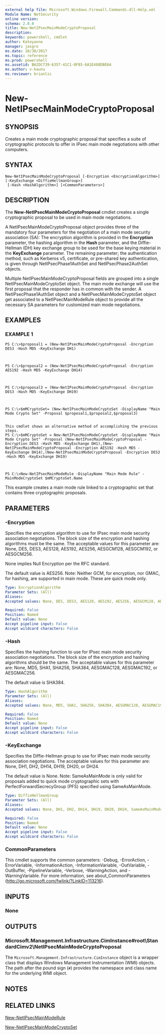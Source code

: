 ```yaml
---
external help file: Microsoft.Windows.Firewall.Commands.dll-Help.xml
Module Name: NetSecurity
online version: 
schema: 2.0.0
title: New-NetIPsecMainModeCryptoProposal
description: 
keywords: powershell, cmdlet
author: Kateyanne
manager: jasgro
ms.date: 10/30/2017
ms.topic: reference
ms.prod: powershell
ms.assetid: BA2DC739-6357-41C1-8F85-6A1E488DBE6A
ms.author: v-kaunu
ms.reviewer: brianlic
---
```


# New-NetIPsecMainModeCryptoProposal

## SYNOPSIS
Creates a main mode cryptographic proposal that specifies a suite of cryptographic protocols to offer in IPsec main mode negotiations with other computers.

## SYNTAX

```
New-NetIPsecMainModeCryptoProposal [-Encryption <EncryptionAlgorithm>] [-KeyExchange <DiffieHellmanGroup>]
 [-Hash <HashAlgorithm>] [<CommonParameters>]
```

## DESCRIPTION
The **New-NetIPsecMainModeCryptoProposal** cmdlet creates a single cryptographic proposal to be used in main mode negotiations.

A NetIPsecMainModeCryptoProposal object provides three of the mandatory four parameters for the negotiation of a main mode security association (SA): The encryption algorithm is provided in the **Encryption** parameter, the hashing algorithm in the **Hash** parameter, and the Diffie-Hellman (DH) key exchange group to be used for the base keying material in the **KeyExchange** parameter.
The remaining parameter; the authentication method, such as Kerberos v5, certificate, or pre-shared key authentication, is given through NetIPsecPhase1AuthSet and NetIPsecPhase2AuthSet objects.

Multiple NetIPsecMainModeCryptoProposal fields are grouped into a single NetIPsecMainModeCryptoSet object.
The main mode exchange will use the first proposal that the responder has in common with the sender.
A NetIPsecPhase1AuthSet object and a NetIPsecMainModeCryptoSet object get associated to a NetIPsecMainModeRule object to provide all the necessary SA parameters for customized main mode negotiations.

## EXAMPLES

### EXAMPLE 1
```
PS C:\>$proposal1 = (New-NetIPsecMainModeCryptoProposal -Encryption DES3 -Hash MD5 -KeyExchange DH1)



PS C:\>$proposal2 = (New-NetIPsecMainModeCryptoProposal -Encryption AES192 -Hash MD5 -KeyExchange DH14)



PS C:\>$proposal3 = (New-NetIPsecMainModeCryptoProposal -Encryption DES3 -Hash MD5 -KeyExchange DH19)



PS C:\>$mMCryptoSet= (New-NetIPsecMainModeCryptoSet -DisplayName "Main Mode Crypto Set" -Proposal $proposal1,$proposal2,$proposal3)


This cmdlet shows an alternative method of accomplishing the previous steps.
PS C:\>$mMCryptoSet = New-NetIPsecMainModeCryptoSet -DisplayName "Main Mode Crypto Set" -Proposal (New-NetIPsecMainModeCryptoProposal -Encryption DES3 -Hash MD5 -KeyExchange DH1),(New-NetIPsecMainModeCryptoProposal -Encryption AES192 -Hash MD5 -KeyExchange DH14),(New-NetIPsecMainModeCryptoProposal -Encryption DES3 -Hash MD5 -KeyExchange DH19)



PS C:\>New-NetIPsecMainModeRule -DisplayName "Main Mode Rule" -MainModeCryptoSet $mMCryptoSet.Name
```

This example creates a main mode rule linked to a cryptographic set that contains three cryptographic proposals.

## PARAMETERS

### -Encryption
Specifies the encryption algorithm to use for IPsec main mode security association negotiations.
The block size of the encryption and hashing algorithms must be the same. 
The acceptable values for this parameter are: None, DES, DES3, AES128, AES192, AES256, AESGCM128, AESGCM192, or AESGCM256. 
                         
None implies Null Encryption per the RFC standard. 
                         
The default value is AES256. 
Note: Neither GCM, for encryption, nor GMAC, for hashing, are supported in main mode.
These are quick mode only.

```yaml
Type: EncryptionAlgorithm
Parameter Sets: (All)
Aliases: 
Accepted values: None, DES, DES3, AES128, AES192, AES256, AESGCM128, AESGCM192, AESGCM256

Required: False
Position: Named
Default value: None
Accept pipeline input: False
Accept wildcard characters: False
```

### -Hash
Specifies the hashing function to use for IPsec main mode security association negotiations.
The block size of the encryption and hashing algorithms should be the same. 
The acceptable values for this parameter are: None, MD5, SHA1, SHA256, SHA384, AESGMAC128, AESGMAC192, or AESGMAC256. 
                         
The default value is SHA384.

```yaml
Type: HashAlgorithm
Parameter Sets: (All)
Aliases: 
Accepted values: None, MD5, SHA1, SHA256, SHA384, AESGMAC128, AESGMAC192, AESGMAC256

Required: False
Position: Named
Default value: None
Accept pipeline input: False
Accept wildcard characters: False
```

### -KeyExchange
Specifies the Diffie-Hellman group to use for IPsec main mode security association negotiations. 
The acceptable values for this parameter are: None, DH1, DH2, DH14, DH19, DH20, or DH24. 
                         
The default value is None. 
Note: SameAsMainMode is only valid for proposals added to quick mode cryptographic sets with PerfectForwardSecrecyGroup (PFS) specified using SameAsMainMode.

```yaml
Type: DiffieHellmanGroup
Parameter Sets: (All)
Aliases: 
Accepted values: None, DH1, DH2, DH14, DH19, DH20, DH24, SameAsMainMode

Required: False
Position: Named
Default value: None
Accept pipeline input: False
Accept wildcard characters: False
```

### CommonParameters
This cmdlet supports the common parameters: -Debug, -ErrorAction, -ErrorVariable, -InformationAction, -InformationVariable, -OutVariable, -OutBuffer, -PipelineVariable, -Verbose, -WarningAction, and -WarningVariable. For more information, see about_CommonParameters (http://go.microsoft.com/fwlink/?LinkID=113216).

## INPUTS

### None

## OUTPUTS

### Microsoft.Management.Infrastructure.CimInstance#root\StandardCimv2\NetIPsecMainModeCryptoProposal
The `Microsoft.Management.Infrastructure.CimInstance` object is a wrapper class that displays Windows Management Instrumentation (WMI) objects.
The path after the pound sign (`#`) provides the namespace and class name for the underlying WMI object.

## NOTES

## RELATED LINKS

[New-NetIPsecMainModeRule](./New-NetIPsecMainModeRule.md)

[New-NetIPsecMainModeCryptoSet](./New-NetIPsecMainModeCryptoSet.md)

